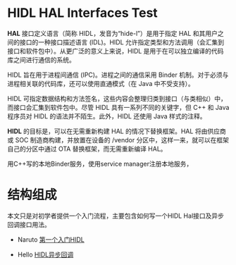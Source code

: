 HIDL HAL Interfaces Test
================

**HAL** 接口定义语言（简称 HIDL，发音为“hide-l”）是用于指定 HAL 和其用户之间的接口的一种接口描述语言 (IDL)。HIDL 允许指定类型和方法调用（会汇集到接口和软件包中）。从更广泛的意义上来说，HIDL 是用于在可以独立编译的代码库之间进行通信的系统。

HIDL 旨在用于进程间通信 (IPC)。进程之间的通信采用 Binder 机制。对于必须与进程相关联的代码库，还可以使用直通模式（在 Java 中不受支持）。

HIDL 可指定数据结构和方法签名，这些内容会整理归类到接口（与类相似）中，而接口会汇集到软件包中。尽管 HIDL 具有一系列不同的关键字，但 C++ 和 Java 程序员对 HIDL 的语法并不陌生。此外，HIDL 还使用 Java 样式的注释。


**HIDL** 的目标是，可以在无需重新构建 HAL 的情况下替换框架。HAL 将由供应商或 SOC 制造商构建，并放置在设备的 /vendor 分区中，这样一来，就可以在框架自己的分区中通过 OTA 替换框架，而无需重新编译 HAL。


用C++写的本地Binder服务，使用service manager注册本地服务，

# 结构组成

本文只是对初学者提供一个入门流程，主要包含如何写一个HIDL Hal接口及异步回调接口用法。


- Naruto [第一个入门HIDL](Naruto)


- Hello [HIDL异步回调](Hello)

	